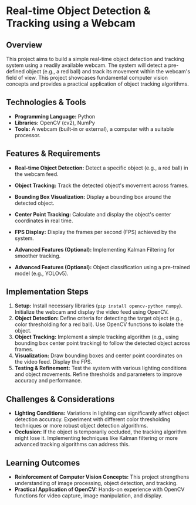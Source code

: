 # Real-time Object Detection & Tracking using a Webcam

## Overview
This project aims to build a simple real-time object detection and tracking system using a readily available webcam.  The system will detect a pre-defined object (e.g., a red ball) and track its movement within the webcam's field of view. This project showcases fundamental computer vision concepts and provides a practical application of object tracking algorithms.

## Technologies & Tools
- **Programming Language:** Python
- **Libraries:** OpenCV (cv2), NumPy
- **Tools:**  A webcam (built-in or external), a computer with a suitable processor.

## Features & Requirements
- **Real-time Object Detection:** Detect a specific object (e.g., a red ball) in the webcam feed.
- **Object Tracking:** Track the detected object's movement across frames.
- **Bounding Box Visualization:** Display a bounding box around the detected object.
- **Center Point Tracking:** Calculate and display the object's center coordinates in real time.
- **FPS Display:** Display the frames per second (FPS) achieved by the system.

- **Advanced Features (Optional):** Implementing Kalman Filtering for smoother tracking.
- **Advanced Features (Optional):**  Object classification using a pre-trained model (e.g., YOLOv5).

## Implementation Steps
1. **Setup:** Install necessary libraries (`pip install opencv-python numpy`). Initialize the webcam and display the video feed using OpenCV.
2. **Object Detection:** Define criteria for detecting the target object (e.g., color thresholding for a red ball).  Use OpenCV functions to isolate the object.
3. **Object Tracking:** Implement a simple tracking algorithm (e.g., using bounding box center point tracking) to follow the detected object across frames.
4. **Visualization:** Draw bounding boxes and center point coordinates on the video feed. Display the FPS.
5. **Testing & Refinement:** Test the system with various lighting conditions and object movements. Refine thresholds and parameters to improve accuracy and performance.

## Challenges & Considerations
- **Lighting Conditions:**  Variations in lighting can significantly affect object detection accuracy.  Experiment with different color thresholding techniques or more robust object detection algorithms.
- **Occlusion:** If the object is temporarily occluded, the tracking algorithm might lose it. Implementing techniques like Kalman filtering or more advanced tracking algorithms can address this.


## Learning Outcomes
- **Reinforcement of Computer Vision Concepts:**  This project strengthens understanding of image processing, object detection, and tracking.
- **Practical Application of OpenCV:**  Hands-on experience with OpenCV functions for video capture, image manipulation, and display.


